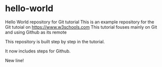 # hello-world
Hello World repository for Git tutorial
This is an example repository for the Git tutoial on https://www.w3schools.com
This tutorial fouses mainly on Git and using Github as its remote

This repository is built step by step in the tutorial.

It now includes steps for Github.

New line!


